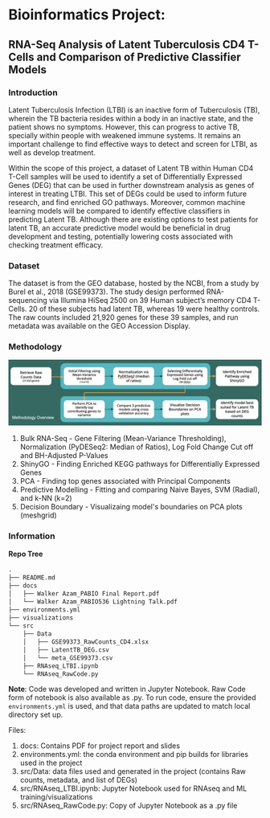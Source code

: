 # Bioinformatics Project: 
## RNA-Seq Analysis of Latent Tuberculosis CD4 T-Cells and Comparison of Predictive Classifier Models

### Introduction

Latent Tuberculosis Infection (LTBI) is an inactive form of Tuberculosis (TB), wherein the TB bacteria resides within a body in an inactive state, and the patient shows no symptoms. However, this can progress to active TB, specially within people with weakened immune systems. It remains an important challenge to find effective ways to detect and screen for LTBI, as well as develop treatment. 
 
Within the scope of this project, a dataset of Latent TB within Human CD4 T-Cell samples will be used to identify a set of Differentially Expressed Genes (DEG) that can be used in further downstream analysis as genes of interest in treating LTBI. This set of DEGs could be used to inform future research, and find enriched GO pathways. 
Moreover, common machine learning models will be compared to identify effective classifiers in predicting Latent TB. Although there are existing options to test patients for latent TB, an accurate predictive model would be beneficial in drug development and testing, potentially lowering costs associated with checking treatment efficacy.

### Dataset

The dataset is from the GEO database, hosted by the NCBI, from a study by Burel et al., 2018 (GSE99373). The study design performed RNA-sequencing via Illumina HiSeq 2500 on 39 Human subject’s memory CD4 T-Cells. 20 of these subjects had latent TB, whereas 19 were healthy controls. The raw counts included 21,920 genes for these 39 samples, and run metadata was available on the GEO Accession Display.

### Methodology

![Methodology Overview](visualizations/Methodology.png)

1. Bulk RNA-Seq - Gene Filtering (Mean-Variance Thresholding), Normalization (PyDESeq2: Median of Ratios), Log Fold Change Cut off and BH-Adjusted P-Values
2. ShinyGO - Finding Enriched KEGG pathways for Differentially Expressed Genes
3. PCA - Finding top genes associated with Principal Components
4. Predictive Modelling - Fitting and comparing Naive Bayes, SVM (Radial), and k-NN (k=2)
5. Decision Boundary - Visualizaing model's boundaries on PCA plots (meshgrid)

### Information

**Repo Tree**
```
.
├── README.md
├── docs
│   ├── Walker Azam_PABIO Final Report.pdf
│   └── Walker Azam_PABIO536 Lightning Talk.pdf
├── environments.yml
├── visualizations
└── src
    ├── Data
    │   ├── GSE99373_RawCounts_CD4.xlsx
    │   ├── LatentTB_DEG.csv
    │   └── meta_GSE99373.csv
    ├── RNAseq_LTBI.ipynb
    └── RNAseq_RawCode.py
```
**Note**: Code was developed and written in Jupyter Notebook. Raw Code form of notebook is also available as .py. To run code, ensure the provided `environments.yml` is used, and that data paths are updated to match local directory set up. 

Files:

1. docs: Contains PDF for project report and slides
2. environments.yml: the conda environment and pip builds for libraries used in the project
3. src/Data: data files used and generated in the project (contains Raw counts, metadata, and list of DEGs)
4. src/RNAseq_LTBI.ipynb: Jupyter Notebook used for RNAseq and ML training/visualizations
5. src/RNAseq_RawCode.py: Copy of Jupyter Notebook as a .py file
